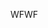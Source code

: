 <span data-ttu-id="a7a81-101">WF</span><span class="sxs-lookup"><span data-stu-id="a7a81-101">WF</span></span>